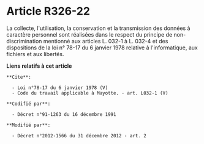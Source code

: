 # Article R326-22

La collecte, l'utilisation, la conservation et la transmission des données à caractère personnel sont réalisées dans le
respect du principe de non-discrimination mentionné aux articles L. 032-1 à L. 032-4 et des dispositions de la loi n° 78-17
du 6 janvier 1978 relative à l'informatique, aux fichiers et aux libertés.

**Liens relatifs à cet article**

	**Cite**:

	  - Loi n°78-17 du 6 janvier 1978 (V)
	  - Code du travail applicable à Mayotte. - art. L032-1 (V)

	**Codifié par**:

	  - Décret n°91-1263 du 16 décembre 1991

	**Modifié par**:

	  - Décret n°2012-1566 du 31 décembre 2012 - art. 2
